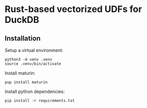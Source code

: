 # Rust-based vectorized UDFs for DuckDB

## Installation

Setup a virtual environment:

```
python3 -m venv .venv
source .venv/bin/activate
```

Install maturin:

```
pup install maturin
```

Install python dependencies:

```
pip install -r requirements.txt
```
